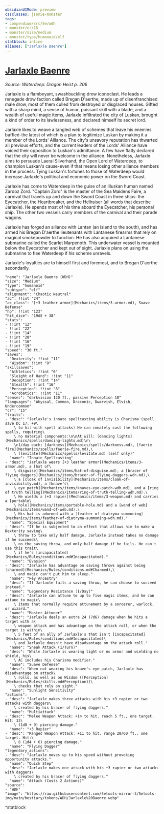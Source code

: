 ```yaml
---
obsidianUIMode: preview
cssclasses: json5e-monster
tags:
- compendium/src/5e/wdh
- monster/cr/15
- monster/size/medium
- monster/type/humanoid/elf
statblock: inline
aliases: ["Jarlaxle Baenre"]
---
```

# [Jarlaxle Baenre](Mechanics\bestiary\npc/jarlaxle-baenre-wdh.md)
*Source: Waterdeep: Dragon Heist p. 206*  

Jarlaxle is a flamboyant, swashbuckling drow iconoclast. He leads a renegade drow faction called Bregan D'aerthe, made up of disenfranchised male drow, most of them culled from destroyed or disgraced houses. Gifted with a sharp mind, a sense of humor, puissant skill with a blade, and a wealth of useful magic items, Jarlaxle infiltrated the city of Luskan, brought a kind of order to its lawlessness, and declared himself its secret lord.

Jarlaxle likes to weave a tangled web of schemes that leave his enemies baffled-the latest of which is a plan to legitimize Luskan by making it a member of the Lords' Alliance. The city's unsavory reputation has thwarted all previous efforts, and the current leaders of the Lords' Alliance have voiced their opposition to Luskan's admittance. A few have flatly declared that the city will never be welcome in the alliance. Nonetheless, Jarlaxle aims to persuade Laeral Silverhand, the Open Lord of Waterdeep, to champion Luskan's cause-even if that means losing other alliance members in the process. Tying Luskan's fortunes to those of Waterdeep would increase Jarlaxle's political and economic power on the Sword Coast.

Jarlaxle has come to Waterdeep in the guise of an Illuskan human named Zardoz Zord. "Captain Zord" is the master of the Sea Maidens Faire, a carnival that travels up and down the Sword Coast in three ships: the Eyecatcher, the Heartbreaker, and the Hellraiser (all words that describe Jarlaxle). He spends most of his time aboard the Eyecatcher, his personal ship. The other two vessels carry members of the carnival and their parade wagons.

Jarlaxle has forged an alliance with Lantan (an island to the south), and has armed his Bregan D'aerthe lieutenants with Lantanese firearms that rely on magical smokepowder to function. He has also acquired a Lantanese submarine called the Scarlet Marpenoth. This underwater vessel is mounted below the Eyecatcher and kept out of sight. Jarlaxle plans on using the submarine to flee Waterdeep if his scheme unravels.

Jarlaxle's loyalties are to himself first and foremost, and to Bregan D'aerthe secondarily.

```statblock
"name": "Jarlaxle Baenre (WDH)"
"size": "Medium"
"type": "humanoid"
"subtype": "elf"
"alignment": "Chaotic Neutral"
"ac": !!int "24"
"ac_class": "[+3 leather armor](Mechanics/items/3-armor.md), Suave Defense"
"hp": !!int "123"
"hit_dice": "19d8 + 38"
"stats":
- !!int "12"
- !!int "22"
- !!int "14"
- !!int "20"
- !!int "16"
- !!int "19"
"speed": "30 ft."
"saves":
  "Dexterity": !!int "11"
  "Wisdom": !!int "8"
"skillsaves":
  "Athletics": !!int "6"
  "Sleight of Hand": !!int "11"
  "Deception": !!int "14"
  "Stealth": !!int "16"
  "Perception": !!int "8"
  "Acrobatics": !!int "11"
"senses": "darkvision 120 ft., passive Perception 18"
"languages": "Abyssal, Common, Draconic, Dwarvish, Elvish, Undercommon"
"cr": "15"
"traits":
- "desc": "Jarlaxle's innate spellcasting ability is Charisma (spell save DC 17, +9\
    \ to hit with spell attacks) He can innately cast the following spells, requiring\
    \ no material components:\n\nAt will: [dancing lights](Mechanics/spells/dancing-lights.md)\n\
    \n1/day each: [darkness](Mechanics/spells/darkness.md), [faerie fire](Mechanics/spells/faerie-fire.md),\
    \ [levitate](Mechanics/spells/levitate.md) (self only)"
  "name": "Innate Spellcasting"
- "desc": "Jarlaxle wears [+3 leather armor](Mechanics/items/3-armor.md), a [hat of\
    \ disguise](Mechanics/items/hat-of-disguise.md), a [bracer of flying daggers](Mechanics/items/bracer-of-flying-daggers-wdh.md),\
    \ a [cloak of invisibility](Mechanics/items/cloak-of-invisibility.md), a [knave's\
    \ eye patch](Mechanics/items/knaves-eye-patch-wdh.md), and a [ring of truth telling](Mechanics/items/ring-of-truth-telling-wdh.md).\
    \ He wields a [+3 rapier](Mechanics/items/3-weapon.md) and carries a [portable\
    \ hole](Mechanics/items/portable-hole.md) and a [wand of web](Mechanics/items/wand-of-web.md).\
    \ His hat is adorned with a [feather of diatryma summoning](Mechanics/items/feather-of-diatryma-summoning-wdh.md)."
  "name": "Special Equipment"
- "desc": "If he is subjected to an effect that allows him to make a Dexterity saving\
    \ throw to take only half damage, Jarlaxle instead takes no damage if he succeeds\
    \ on the saving throw, and only half damage if he fails. He can't use this trait\
    \ if he's [incapacitated](Mechanics/Rules/conditions.md#Incapacitated)."
  "name": "Evasion"
- "desc": "Jarlaxle has advantage on saving throws against being [charmed](Mechanics/Rules/conditions.md#Charmed),\
    \ and magic can't put him to sleep."
  "name": "Fey Ancestry"
- "desc": "If Jarlaxle fails a saving throw, he can choose to succeed instead."
  "name": "Legendary Resistance (1/Day)"
- "desc": "Jarlaxle can attune to up to five magic items, and he can attune to magic\
    \ items that normally require attunement by a sorcerer, warlock, or wizard."
  "name": "Master Attuner"
- "desc": "Jarlaxle deals an extra 24 (7d6) damage when he hits a target with a\
    \ weapon attack and has advantage on the attack roll, or when the target is within\
    \ 5 feet of an ally of Jarlaxle's that isn't [incapacitated](Mechanics/Rules/conditions.md#Incapacitated)\
    \ and Jarlaxle doesn't have disadvantage on the attack roll."
  "name": "Sneak Attack (1/Turn)"
- "desc": "While Jarlaxle is wearing light or no armor and wielding no shield, his\
    \ AC includes his Charisma modifier."
  "name": "Suave Defense"
- "desc": "When not wearing his knave's eye patch, Jarlaxle has disadvantage on attack\
    \ rolls, as well as on Wisdom ([Perception](Mechanics/Rules/skills.md#Perception))\
    \ checks that rely on sight."
  "name": "Sunlight Sensitivity"
"actions":
- "desc": "Jarlaxle makes three attacks with his +3 rapier or two attacks with daggers\
    \ created by his bracer of flying daggers."
  "name": "Multiattack"
- "desc": "Melee Weapon Attack: +14 to hit, reach 5 ft., one target. Hit: 13\
    \ (1d8 + 9) piercing damage."
  "name": "+3 Rapier"
- "desc": "Ranged Weapon Attack: +11 to hit, range 20/60 ft., one target. Hit:\
    \ 8 (1d4 + 6) piercing damage."
  "name": "Flying Dagger"
"legendary_actions":
- "desc": "Jarlaxle moves up to his speed without provoking opportunity attacks."
  "name": "Quick Step"
- "desc": "Jarlaxle makes one attack with his +3 rapier or two attacks with daggers\
    \ created by his bracer of flying daggers."
  "name": "Attack (Costs 2 Actions)"
"source":
- "WDH"
"image": "https://raw.githubusercontent.com/5etools-mirror-3/5etools-img/main/bestiary/tokens/WDH/Jarlaxle%20Baenre.webp"
```
^statblock